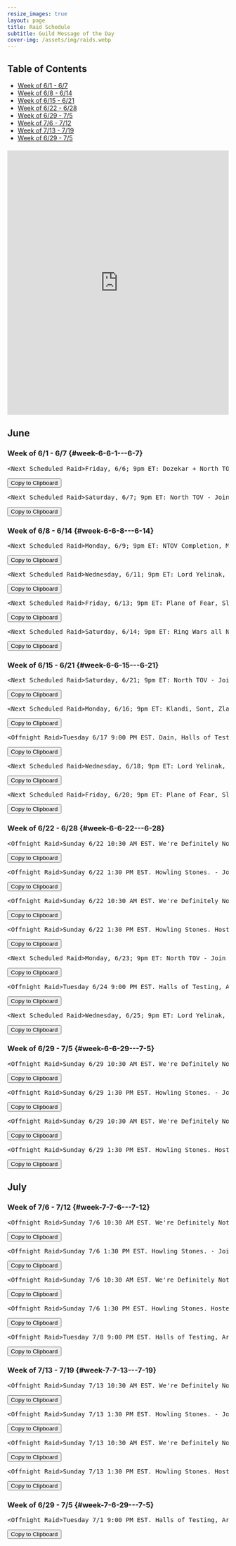 ```yaml
---
resize_images: true
layout: page
title: Raid Schedule
subtitle: Guild Message of the Day
cover-img: /assets/img/raids.webp
---
```


## Table of Contents

- [Week of 6/1 - 6/7](#week-6-6-1---6-7)
- [Week of 6/8 - 6/14](#week-6-6-8---6-14)
- [Week of 6/15 - 6/21](#week-6-6-15---6-21)
- [Week of 6/22 - 6/28](#week-6-6-22---6-28)
- [Week of 6/29 - 7/5](#week-6-6-29---7-5)
- [Week of 7/6 - 7/12](#week-7-7-6---7-12)
- [Week of 7/13 - 7/19](#week-7-7-13---7-19)
- [Week of 6/29 - 7/5](#week-7-6-29---7-5)

<div class="calendar-container" style="margin: 20px 0;">
<iframe src="https://calendar.google.com/calendar/embed?src=66d83074080df7c55ea03673842f6e7b2c2f37ce0c38edf7137603c80e399802%40group.calendar.google.com&ctz=America%2FNew_York" 
style="border: 0" 
width="100%" 
height="600" 
frameborder="0" 
scrolling="no">
</iframe>
</div>


## June


### Week of 6/1 - 6/7 {#week-6-6-1---6-7}

<div class="copy-text-container"><pre class="copy-text-content" id="copy-box-zzeguru5j">&lt;Next Scheduled Raid&gt;Friday, 6/6; 9pm ET: Dozekar + North TOV! - Join us at formerglory.lol</pre><button class="copy-button" onclick="copyText('copy-box-zzeguru5j')">Copy to Clipboard</button></div>

<div class="copy-text-container"><pre class="copy-text-content" id="copy-box-nqsqjv3ma">&lt;Next Scheduled Raid&gt;Saturday, 6/7; 9pm ET: North TOV - Join us at formerglory.lol</pre><button class="copy-button" onclick="copyText('copy-box-nqsqjv3ma')">Copy to Clipboard</button></div>


### Week of 6/8 - 6/14 {#week-6-6-8---6-14}

<div class="copy-text-container"><pre class="copy-text-content" id="copy-box-9ww2w38dz">&lt;Next Scheduled Raid&gt;Monday, 6/9; 9pm ET: NTOV Completion, More TBD - Join us at formerglory.lol</pre><button class="copy-button" onclick="copyText('copy-box-9ww2w38dz')">Copy to Clipboard</button></div>

<div class="copy-text-container"><pre class="copy-text-content" id="copy-box-wqmvnehyv">&lt;Next Scheduled Raid&gt;Wednesday, 6/11; 9pm ET: Lord Yelinak, King Tormax, Vindi, Statue, AOW - Join us at formerglory.lol</pre><button class="copy-button" onclick="copyText('copy-box-wqmvnehyv')">Copy to Clipboard</button></div>

<div class="copy-text-container"><pre class="copy-text-content" id="copy-box-q0eqlded9">&lt;Next Scheduled Raid&gt;Friday, 6/13; 9pm ET: Plane of Fear, Sleeper's Tomb - Join us at formerglory.lol</pre><button class="copy-button" onclick="copyText('copy-box-q0eqlded9')">Copy to Clipboard</button></div>

<div class="copy-text-container"><pre class="copy-text-content" id="copy-box-hleli2pn5">&lt;Next Scheduled Raid&gt;Saturday, 6/14; 9pm ET: Ring Wars all Night - Join us at formerglory.lol</pre><button class="copy-button" onclick="copyText('copy-box-hleli2pn5')">Copy to Clipboard</button></div>


### Week of 6/15 - 6/21 {#week-6-6-15---6-21}

<div class="copy-text-container"><pre class="copy-text-content" id="copy-box-pug2qz6q6">&lt;Next Scheduled Raid&gt;Saturday, 6/21; 9pm ET: North TOV - Join us at formerglory.lol</pre><button class="copy-button" onclick="copyText('copy-box-pug2qz6q6')">Copy to Clipboard</button></div>

<div class="copy-text-container"><pre class="copy-text-content" id="copy-box-jye4r0j9j">&lt;Next Scheduled Raid&gt;Monday, 6/16; 9pm ET: Klandi, Sont, Zlandi, LTK - Join us at formerglory.lol</pre><button class="copy-button" onclick="copyText('copy-box-jye4r0j9j')">Copy to Clipboard</button></div>

<div class="copy-text-container"><pre class="copy-text-content" id="copy-box-9dsxo6c7d">&lt;Offnight Raid&gt;Tuesday 6/17 9:00 PM EST. Dain, Halls of Testing, Dozekar. - Join us at formerglory.lol</pre><button class="copy-button" onclick="copyText('copy-box-9dsxo6c7d')">Copy to Clipboard</button></div>

<div class="copy-text-container"><pre class="copy-text-content" id="copy-box-24t3mfshm">&lt;Next Scheduled Raid&gt;Wednesday, 6/18; 9pm ET: Lord Yelinak, King Tormax, Vindi, Statue, AOW - Join us at formerglory.lol</pre><button class="copy-button" onclick="copyText('copy-box-24t3mfshm')">Copy to Clipboard</button></div>

<div class="copy-text-container"><pre class="copy-text-content" id="copy-box-v23nvhgxw">&lt;Next Scheduled Raid&gt;Friday, 6/20; 9pm ET: Plane of Fear, Sleeper's Tomb - Join us at formerglory.lol</pre><button class="copy-button" onclick="copyText('copy-box-v23nvhgxw')">Copy to Clipboard</button></div>


### Week of 6/22 - 6/28 {#week-6-6-22---6-28}

<div class="copy-text-container"><pre class="copy-text-content" id="copy-box-bx06e752v">&lt;Offnight Raid&gt;Sunday 6/22 10:30 AM EST. We're Definitely Not Planning Something Mischievous. - Join us at formerglory.lol</pre><button class="copy-button" onclick="copyText('copy-box-bx06e752v')">Copy to Clipboard</button></div>

<div class="copy-text-container"><pre class="copy-text-content" id="copy-box-vcck7gll4">&lt;Offnight Raid&gt;Sunday 6/22 1:30 PM EST. Howling Stones. - Join us at formerglory.lol</pre><button class="copy-button" onclick="copyText('copy-box-vcck7gll4')">Copy to Clipboard</button></div>

<div class="copy-text-container"><pre class="copy-text-content" id="copy-box-0jsk8n8un">&lt;Offnight Raid&gt;Sunday 6/22 10:30 AM EST. We're Definitely Not Planning Something Mischievous. Hosted by Xanax/Xanathema/Xanamaniac/Xanti - Join us at formerglory.lol</pre><button class="copy-button" onclick="copyText('copy-box-0jsk8n8un')">Copy to Clipboard</button></div>

<div class="copy-text-container"><pre class="copy-text-content" id="copy-box-6hr1o5fmc">&lt;Offnight Raid&gt;Sunday 6/22 1:30 PM EST. Howling Stones. Hosted by Unknown - Join us at formerglory.lol</pre><button class="copy-button" onclick="copyText('copy-box-6hr1o5fmc')">Copy to Clipboard</button></div>

<div class="copy-text-container"><pre class="copy-text-content" id="copy-box-z2b8q22e3">&lt;Next Scheduled Raid&gt;Monday, 6/23; 9pm ET: North TOV - Join us at formerglory.lol</pre><button class="copy-button" onclick="copyText('copy-box-z2b8q22e3')">Copy to Clipboard</button></div>

<div class="copy-text-container"><pre class="copy-text-content" id="copy-box-d7ne6g2kf">&lt;Offnight Raid&gt;Tuesday 6/24 9:00 PM EST. Halls of Testing, Armor Farm and Minis. - Join us at formerglory.lol</pre><button class="copy-button" onclick="copyText('copy-box-d7ne6g2kf')">Copy to Clipboard</button></div>

<div class="copy-text-container"><pre class="copy-text-content" id="copy-box-457313c4b">&lt;Next Scheduled Raid&gt;Wednesday, 6/25; 9pm ET: Lord Yelinak, King Tormax, Vindi, Statue, AOW - Join us at formerglory.lol</pre><button class="copy-button" onclick="copyText('copy-box-457313c4b')">Copy to Clipboard</button></div>


### Week of 6/29 - 7/5 {#week-6-6-29---7-5}

<div class="copy-text-container"><pre class="copy-text-content" id="copy-box-29q7iz8yi">&lt;Offnight Raid&gt;Sunday 6/29 10:30 AM EST. We're Definitely Not Planning Something Mischievous. - Join us at formerglory.lol</pre><button class="copy-button" onclick="copyText('copy-box-29q7iz8yi')">Copy to Clipboard</button></div>

<div class="copy-text-container"><pre class="copy-text-content" id="copy-box-58nqeeaow">&lt;Offnight Raid&gt;Sunday 6/29 1:30 PM EST. Howling Stones. - Join us at formerglory.lol</pre><button class="copy-button" onclick="copyText('copy-box-58nqeeaow')">Copy to Clipboard</button></div>

<div class="copy-text-container"><pre class="copy-text-content" id="copy-box-eoljxutin">&lt;Offnight Raid&gt;Sunday 6/29 10:30 AM EST. We're Definitely Not Planning Something Mischievous. Hosted by Xanax/Xanathema/Xanamaniac/Xanti - Join us at formerglory.lol</pre><button class="copy-button" onclick="copyText('copy-box-eoljxutin')">Copy to Clipboard</button></div>

<div class="copy-text-container"><pre class="copy-text-content" id="copy-box-hsc98s55r">&lt;Offnight Raid&gt;Sunday 6/29 1:30 PM EST. Howling Stones. Hosted by Unknown - Join us at formerglory.lol</pre><button class="copy-button" onclick="copyText('copy-box-hsc98s55r')">Copy to Clipboard</button></div>


## July


### Week of 7/6 - 7/12 {#week-7-7-6---7-12}

<div class="copy-text-container"><pre class="copy-text-content" id="copy-box-90xwn6r1j">&lt;Offnight Raid&gt;Sunday 7/6 10:30 AM EST. We're Definitely Not Planning Something Mischievous. - Join us at formerglory.lol</pre><button class="copy-button" onclick="copyText('copy-box-90xwn6r1j')">Copy to Clipboard</button></div>

<div class="copy-text-container"><pre class="copy-text-content" id="copy-box-304s3ecoy">&lt;Offnight Raid&gt;Sunday 7/6 1:30 PM EST. Howling Stones. - Join us at formerglory.lol</pre><button class="copy-button" onclick="copyText('copy-box-304s3ecoy')">Copy to Clipboard</button></div>

<div class="copy-text-container"><pre class="copy-text-content" id="copy-box-1subg9gu2">&lt;Offnight Raid&gt;Sunday 7/6 10:30 AM EST. We're Definitely Not Planning Something Mischievous. Hosted by Xanax/Xanathema/Xanamaniac/Xanti - Join us at formerglory.lol</pre><button class="copy-button" onclick="copyText('copy-box-1subg9gu2')">Copy to Clipboard</button></div>

<div class="copy-text-container"><pre class="copy-text-content" id="copy-box-ntc6qfihn">&lt;Offnight Raid&gt;Sunday 7/6 1:30 PM EST. Howling Stones. Hosted by Unknown - Join us at formerglory.lol</pre><button class="copy-button" onclick="copyText('copy-box-ntc6qfihn')">Copy to Clipboard</button></div>

<div class="copy-text-container"><pre class="copy-text-content" id="copy-box-gveb0io4k">&lt;Offnight Raid&gt;Tuesday 7/8 9:00 PM EST. Halls of Testing, Armor Farm and Minis. - Join us at formerglory.lol</pre><button class="copy-button" onclick="copyText('copy-box-gveb0io4k')">Copy to Clipboard</button></div>


### Week of 7/13 - 7/19 {#week-7-7-13---7-19}

<div class="copy-text-container"><pre class="copy-text-content" id="copy-box-68dkyv48q">&lt;Offnight Raid&gt;Sunday 7/13 10:30 AM EST. We're Definitely Not Planning Something Mischievous. - Join us at formerglory.lol</pre><button class="copy-button" onclick="copyText('copy-box-68dkyv48q')">Copy to Clipboard</button></div>

<div class="copy-text-container"><pre class="copy-text-content" id="copy-box-px93c8gwh">&lt;Offnight Raid&gt;Sunday 7/13 1:30 PM EST. Howling Stones. - Join us at formerglory.lol</pre><button class="copy-button" onclick="copyText('copy-box-px93c8gwh')">Copy to Clipboard</button></div>

<div class="copy-text-container"><pre class="copy-text-content" id="copy-box-d3kkgsg7l">&lt;Offnight Raid&gt;Sunday 7/13 10:30 AM EST. We're Definitely Not Planning Something Mischievous. Hosted by Xanax/Xanathema/Xanamaniac/Xanti - Join us at formerglory.lol</pre><button class="copy-button" onclick="copyText('copy-box-d3kkgsg7l')">Copy to Clipboard</button></div>

<div class="copy-text-container"><pre class="copy-text-content" id="copy-box-7puvx1z64">&lt;Offnight Raid&gt;Sunday 7/13 1:30 PM EST. Howling Stones. Hosted by Unknown - Join us at formerglory.lol</pre><button class="copy-button" onclick="copyText('copy-box-7puvx1z64')">Copy to Clipboard</button></div>


### Week of 6/29 - 7/5 {#week-7-6-29---7-5}

<div class="copy-text-container"><pre class="copy-text-content" id="copy-box-o0colkwwj">&lt;Offnight Raid&gt;Tuesday 7/1 9:00 PM EST. Halls of Testing, Armor Farm and Minis. - Join us at formerglory.lol</pre><button class="copy-button" onclick="copyText('copy-box-o0colkwwj')">Copy to Clipboard</button></div>

